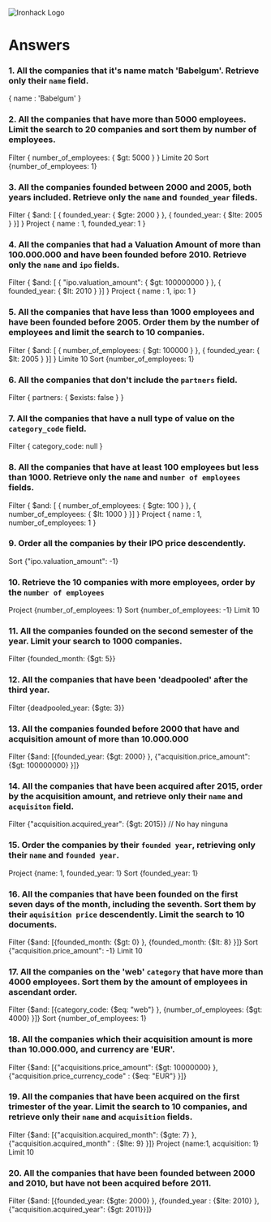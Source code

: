 ![Ironhack Logo](https://i.imgur.com/1QgrNNw.png)

# Answers

### 1. All the companies that it's name match 'Babelgum'. Retrieve only their `name` field.

{ name :  'Babelgum' }

### 2. All the companies that have more than 5000 employees. Limit the search to 20 companies and sort them by **number of employees**.

Filter  { number_of_employees: { $gt: 5000 } }
Limite  20
Sort  {number_of_employees: 1}


### 3. All the companies founded between 2000 and 2005, both years included. Retrieve only the `name` and `founded_year` fileds.

Filter  { $and: [ { founded_year: { $gte: 2000 }  }, { founded_year: { $lte: 2005 } }] }
Project { name : 1, founded_year: 1 }

### 4. All the companies that had a Valuation Amount of more than 100.000.000 and have been founded before 2010. Retrieve only the `name` and `ipo` fields.

Filter  { $and: [ { "ipo.valuation_amount": { $gt: 100000000  }  }, { founded_year: { $lt: 2010 } }] }
Project { name : 1, ipo: 1 }

### 5. All the companies that have less than 1000 employees and have been founded before 2005. Order them by the number of employees and limit the search to 10 companies.

Filter  { $and: [ { number_of_employees: { $gt: 100000  }  }, { founded_year: { $lt: 2005 } }] }
Limite  10
Sort  {number_of_employees: 1}

### 6. All the companies that don't include the `partners` field.

Filter  { partners: { $exists: false } }

### 7. All the companies that have a null type of value on the `category_code` field.

Filter  { category_code: null }

### 8. All the companies that have at least 100 employees but less than 1000. Retrieve only the `name` and `number of employees` fields.

Filter  { $and: [ { number_of_employees: { $gte: 100  }  }, { number_of_employees: { $lt: 1000 } }] }
Project { name : 1, number_of_employees: 1 }


### 9. Order all the companies by their IPO price descendently.

Sort  {"ipo.valuation_amount": -1}

### 10. Retrieve the 10 companies with more employees, order by the `number of employees`

Project {number_of_employees: 1}
Sort  {number_of_employees: -1}
Limit 10

### 11. All the companies founded on the second semester of the year. Limit your search to 1000 companies.

Filter  {founded_month: {$gt: 5}}

### 12. All the companies that have been 'deadpooled' after the third year.

Filter  {deadpooled_year: {$gte: 3}}

### 13. All the companies founded before 2000 that have and acquisition amount of more than 10.000.000

Filter  {$and: [{founded_year: {$gt: 2000} }, {"acquisition.price_amount": {$gt: 100000000} }]}

### 14. All the companies that have been acquired after 2015, order by the acquisition amount, and retrieve only their `name` and `acquisiton` field.

Filter  {"acquisition.acquired_year": {$gt: 2015}}
// No hay ninguna

### 15. Order the companies by their `founded year`, retrieving only their `name` and `founded year`.

Project {name: 1, founded_year: 1}
Sort  {founded_year: 1}

### 16. All the companies that have been founded on the first seven days of the month, including the seventh. Sort them by their `aquisition price` descendently. Limit the search to 10 documents.

Filter {$and: [{founded_month: {$gt: 0} }, {founded_month: {$lt: 8} }]}
Sort  {"acquisition.price_amount": -1}
Limit 10


### 17. All the companies on the 'web' `category` that have more than 4000 employees. Sort them by the amount of employees in ascendant order.

Filter  {$and: [{category_code: {$eq: "web"} }, {number_of_employees: {$gt: 4000} }]}
Sort  {number_of_employees: 1}

### 18. All the companies which their acquisition amount is more than 10.000.000, and currency are 'EUR'.

Filter  {$and: [{"acquisitions.price_amount": {$gt: 10000000} }, {"acquisition.price_currency_code" : {$eq: "EUR"} }]}

### 19. All the companies that have been acquired on the first trimester of the year. Limit the search to 10 companies, and retrieve only their `name` and `acquisition` fields.

Filter  {$and: [{"acquisition.acquired_month": {$gte: 7} }, {"acquisition.acquired_month" : {$lte: 9} }]}
Project {name:1, acquisition: 1}
Limit   10

### 20. All the companies that have been founded between 2000 and 2010, but have not been acquired before 2011.

Filter  {$and: [{founded_year: {$gte: 2000} }, {founded_year : {$lte: 2010} }, {"acquisition.acquired_year": {$gt: 2011}}]}
